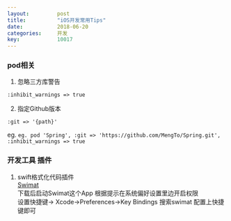 ```yaml
---
layout: 		post
title:			"iOS开发常用Tips"
date:			2018-06-20
categories:		开发
key: 			10017
---
```

### pod相关
1. 忽略三方库警告
```
:inhibit_warnings => true
```
2. 指定Github版本
```
:git => '{path}'
```

eg. `eg. pod 'Spring', :git => 'https://github.com/MengTo/Spring.git', :inhibit_warnings => true`

### 开发工具 插件  
1. swift格式化代码插件    
[Swimat](https://github.com/Jintin/Swimat)  
下载后启动Swimat这个App 根据提示在系统偏好设置里边开启权限  
设置快捷键-> Xcode->Preferences->Key Bindings 搜索swimat 配置上快捷键即可  

